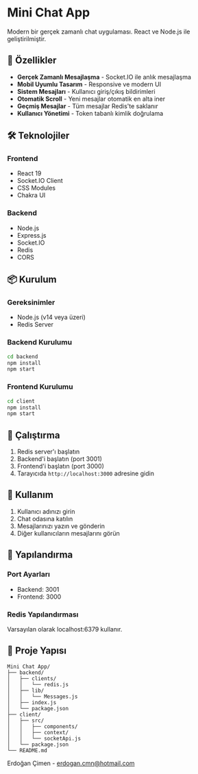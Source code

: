 # Mini Chat App

Modern bir gerçek zamanlı chat uygulaması. React ve Node.js ile geliştirilmiştir.

## 🚀 Özellikler

- **Gerçek Zamanlı Mesajlaşma** - Socket.IO ile anlık mesajlaşma
- **Mobil Uyumlu Tasarım** - Responsive ve modern UI
- **Sistem Mesajları** - Kullanıcı giriş/çıkış bildirimleri
- **Otomatik Scroll** - Yeni mesajlar otomatik en alta iner
- **Geçmiş Mesajlar** - Tüm mesajlar Redis'te saklanır
- **Kullanıcı Yönetimi** - Token tabanlı kimlik doğrulama

## 🛠️ Teknolojiler

### Frontend
- React 19
- Socket.IO Client
- CSS Modules
- Chakra UI

### Backend
- Node.js
- Express.js
- Socket.IO
- Redis
- CORS

## 📦 Kurulum

### Gereksinimler
- Node.js (v14 veya üzeri)
- Redis Server

### Backend Kurulumu
```bash
cd backend
npm install
npm start
```

### Frontend Kurulumu
```bash
cd client
npm install
npm start
```

## 🚀 Çalıştırma

1. Redis server'ı başlatın
2. Backend'i başlatın (port 3001)
3. Frontend'i başlatın (port 3000)
4. Tarayıcıda `http://localhost:3000` adresine gidin

## 📱 Kullanım

1. Kullanıcı adınızı girin
2. Chat odasına katılın
3. Mesajlarınızı yazın ve gönderin
4. Diğer kullanıcıların mesajlarını görün

## 🔧 Yapılandırma

### Port Ayarları
- Backend: 3001
- Frontend: 3000

### Redis Yapılandırması
Varsayılan olarak localhost:6379 kullanır.

## 📁 Proje Yapısı

```
Mini Chat App/
├── backend/
│   ├── clients/
│   │   └── redis.js
│   ├── lib/
│   │   └── Messages.js
│   ├── index.js
│   └── package.json
├── client/
│   ├── src/
│   │   ├── components/
│   │   ├── context/
│   │   └── socketApi.js
│   └── package.json
└── README.md
```
Erdoğan Çimen -  erdogan.cmn@hotmail.com

